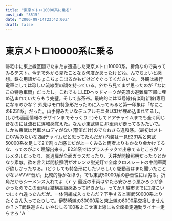 ```yaml
---
title: "東京メトロ10000系に乗る"
post_id: "3515"
date: "2006-09-14T23:42:00Z"
draft: false
---
```


# 東京メトロ10000系に乗る

帰宅中に東上線区間でたまたま遭遇した東京メトロ10000系。折角なので乗ってみるテスト。今まで外から見たことなら何度かあったけどね。んでちょいと感想。鉄な用語がちょこちょこ出るかもだけどぐぐってくださいな。 外観は緩行電車にしては珍しい流線型の顔を持っている。外から見てまず思ったのが「なにこの特急車両」だったし。これでもしLEDヘッドマークが先頭の避難扉下部に埋め込まれていたらもう完璧。そして赤茶帯。最終的には13号線(有楽町新線)専用になるのかな？ 外見はモロ特急形だったのに入ってみると第一印象は「なにこのE231系」だった。山手線みたいなデュアルモニタLCDが埋め込まれてるし。(しかも画面情報のデザインまでそっくり！)そしてドアチャイムまでも全く同じ音なのには流石に違和感覚えた。なんか東武線にJR車両が走ってるみたいで。しかも東武は発車メロディがない(警笛だけ)のでなおさら違和感。(最初はメトロ07系みたいな2回チャイムだと思ってたんだが) 内装は一見E231系と東武50000系を足して2で割った感じだがよーくみると両者よりもかなり金かけてるな、ってのがよく理解出来る。E231系ではプラスチックで出来てるところがフルメタルだったり、貫通扉が全面ガラスだったり、天井が間接照明だったりとかなり素敵。欲を言えば間接照明がオレンジ蛍光灯で全席クロスシートの中間車両が欲しかったなぁ。(どうしても特急形にしたいらしい) 駆動音はまた聞いたことがないVVVF音が。比較的静かなほう。でも東武50000系の静音性には劣る。折角だからシーメンス入れてよ（ｒｙ 最近の車両はやたら安かろう悪かろうが多かったのでこの車両は結構高級感あって好きかも。ってか川越市までに2度こいつにすれ違ったんだが。一体何編成入ったんだ？下手すると東武50000系よりたくさん入ってたりして。伊勢崎線の30000系と東上線の8000系交換しませんか？＞T武鉄道さん いやむしろ100系よこせ東上線にも全席指定通勤ライナー走らせろ 'Ａ｀
